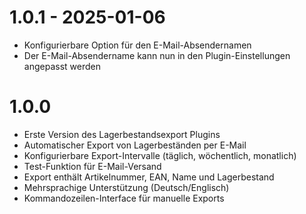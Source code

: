 # 1.0.1 - 2025-01-06
- Konfigurierbare Option für den E-Mail-Absendernamen
- Der E-Mail-Absendername kann nun in den Plugin-Einstellungen angepasst werden

# 1.0.0
- Erste Version des Lagerbestandsexport Plugins
- Automatischer Export von Lagerbeständen per E-Mail
- Konfigurierbare Export-Intervalle (täglich, wöchentlich, monatlich)
- Test-Funktion für E-Mail-Versand
- Export enthält Artikelnummer, EAN, Name und Lagerbestand
- Mehrsprachige Unterstützung (Deutsch/Englisch)
- Kommandozeilen-Interface für manuelle Exports

